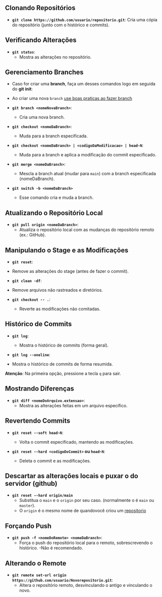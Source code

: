 ## Clonando Repositórios
- **`git clone https://github.com/usuario/repositorio.git`**: 
  Cria uma cópia do repositório (junto com o histórico e commits).

## Verificando Alterações
- **`git status`**: 
  - Mostra as alterações no repositório.

## Gerenciamento Branches
- Caso for criar uma **branch**, faça um desses comandos logo em seguida do **git init**:
- Ao criar uma nova `branch` [ use boas praticas ao fazer branch](branchs.md)

- **`git branch <nomeNovaBranch>`**: 
  - Cria uma nova branch.

- **`git checkout <nomeDaBranch>`**: 
  - Muda para a branch especificada.

- **`git checkout <nomeDaBranch> | <codigoDaModificacao> | head~N`**: 
  - Muda para a branch e aplica a modificação do commit especificado.

- **`git merge <nomeDaBranch>`**: 
  - Mescla a branch atual (mudar para ```main```) com a branch especificada (nomeDaBranch).

- **``git switch -b <nomeDaBranch>``**
  - Esse comando cria e muda a branch.

## Atualizando o Repositório Local
- **`git pull origin <nomeDaBranch>`**: 
  - Atualiza o repositório local com as mudanças do repositório remoto (ex.: GitHub).

## Manipulando o Stage e as Modificações
- **`git reset`**: 
 - Remove as alterações do stage (antes de fazer o commit).
  
- **`git clean -df`**: 
 -  Remove arquivos não rastreados e diretórios.

- **`git checkout -- .`**: 
  - Reverte as modificações não comitadas.

## Histórico de Commits
- **`git log`**: 
  - Mostra o histórico de commits (forma geral).
  
- **`git log --oneline`**: 
 -  Mostra o histórico de commits de forma resumida.

  **Atenção**: Na primeira opção, pressione a tecla `q` para sair.

## Mostrando Diferenças
- **`git diff <nomeDoArquivo.extensao>`**: 
  - Mostra as alterações feitas em um arquivo específico.

## Revertendo Commits
- **`git reset --soft head~N`**: 
  - Volta o commit especificado, mantendo as modificações.

- **`git reset --hard <codigoDoCommit>` ou `head~N`**: 
  - Deleta o commit e as modificações.

## Descartar as alterações locais e puxar o do servidor (github)
- **`git reset --hard origin/main`**
  - Substitua o `main` e o `origin` por seu caso. (normalmente o é ``main`` ou `master`).
  - O ``origin`` é o mesmo nome de quandovocê criou um [repositorio](comandos_basicos.md#criando-o-remote)


## Forçando Push
- **`git push -f <nomeDoRemote> <nomeDaBranch>`**: 
  - Força o push do repositório local para o remoto, sobrescrevendo o histórico.
  -Não é recomendado.

## Alterando o Remote
- **`git remote set-url origin https://github.com/usuario/Novorepositorio.git`**: 
  - Altera o repositório remoto, desvinculando o antigo e vinculando o novo.